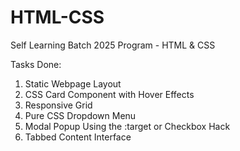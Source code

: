 # HTML-CSS
Self Learning Batch 2025 Program - HTML &amp; CSS

Tasks Done: 
1) Static Webpage Layout
2) CSS Card Component with Hover Effects
3) Responsive Grid 
4) Pure CSS Dropdown Menu
5) Modal Popup Using the :target or Checkbox Hack
6) Tabbed Content Interface
